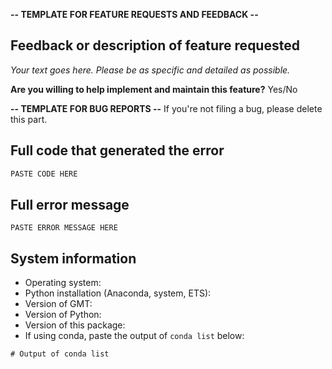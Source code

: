 **-- TEMPLATE FOR FEATURE REQUESTS AND FEEDBACK --**

## Feedback or description of feature requested

*Your text goes here. Please be as specific and detailed as possible.*


**Are you willing to help implement and maintain this feature?** Yes/No



**-- TEMPLATE FOR BUG REPORTS --** If you're not filing a bug, please delete this part.

## Full code that generated the error

```python
PASTE CODE HERE
```

## Full error message

```
PASTE ERROR MESSAGE HERE
```

## System information

* Operating system:
* Python installation (Anaconda, system, ETS):
* Version of GMT:
* Version of Python:
* Version of this package:
* If using conda, paste the output of `conda list` below:

```
# Output of conda list
```
